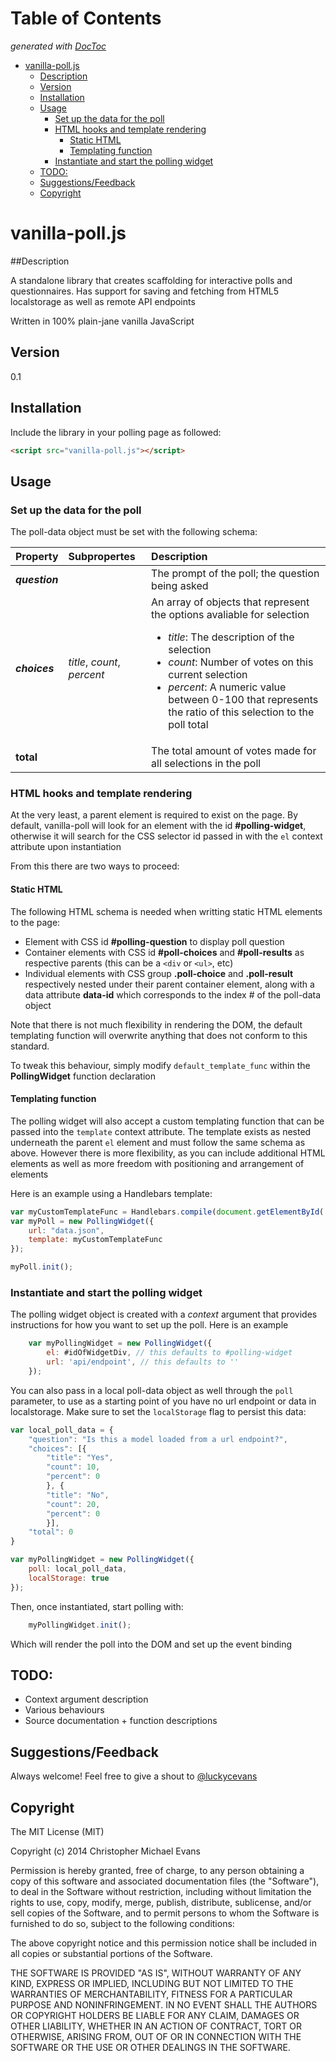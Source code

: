 <!-- START doctoc generated TOC please keep comment here to allow auto update -->
<!-- DON'T EDIT THIS SECTION, INSTEAD RE-RUN doctoc TO UPDATE -->
# Table of Contents
*generated with [DocToc](http://doctoc.herokuapp.com/)*

- [vanilla-poll.js](#vanilla-polljs)
	- [Description](#description)
	- [Version](#version)
	- [Installation](#installation)
	- [Usage](#usage)
		- [Set up the data for the poll](#set-up-the-data-for-the-poll)
		- [HTML hooks and template rendering](#html-hooks-and-template-rendering)
			- [Static HTML](#static-html)
			- [Templating function](#templating-function)
		- [Instantiate  and start the polling widget](#instantiate--and-start-the-polling-widget)
	- [TODO:](#todo)
	- [Suggestions/Feedback](#suggestionsfeedback)
	- [Copyright](#copyright)

<!-- END doctoc generated TOC please keep comment here to allow auto update -->


vanilla-poll.js
=====

##Description

A standalone library that creates scaffolding for interactive polls and questionnaires.
Has support for saving and fetching from HTML5 localstorage as well as remote API endpoints

Written in 100% plain-jane vanilla JavaScript



## Version

0.1

## Installation

Include the library in your polling page as followed:

```html
<script src="vanilla-poll.js"></script>
```

## Usage

### Set up the data for the poll

The poll-data object must be set with the following schema:

Property | Subpropertes | Description
:----| :----| :-----
**_question_** | | The prompt of the poll; the question being asked
**_choices_** | *title*, *count*, *percent* | An array of objects that represent the options avaliable for selection <br> <ul><li>*title*: The description of the selection</li><li>*count*: Number of votes on this current selection<li>*percent*: A numeric value between 0-100 that represents the ratio of this selection to the poll total</ul>
**total** |  | The total amount of votes made for all selections in the poll

### HTML hooks and template rendering

At the very least, a parent element is required to exist on the page. By default, vanilla-poll will look for an element with the id **#polling-widget**, otherwise it will search for the CSS selector id passed in with the `el` context attribute upon instantiation

From this there are two ways to proceed:

#### Static HTML

The following HTML schema is needed when writting static HTML elements to the page:

*   Element with CSS id **#polling-question** to display poll question
*   Container elements with CSS id **#poll-choices** and **#poll-results**
    as respective parents (this can be a `<div` or `<ul>`, etc)
*   Individual elements with CSS group **.poll-choice** and **.poll-result** respectively
    nested under their parent container element, along with a data attribute **data-id** which corresponds to the index # of the poll-data object

Note that there is not much flexibility in rendering the DOM, the default templating function will overwrite anything that does not conform to this standard.

To tweak this behaviour, simply modify `default_template_func` within the **PollingWidget** function declaration


#### Templating function

The polling widget will also accept a custom templating function that can be passed into the `template` context attribute. The template exists as nested underneath the parent `el` element and must follow the same schema as above. However there is more flexibility, as you can include additional HTML elements as well as more freedom with positioning and arrangement of elements

Here is an example using a Handlebars template:

```javascript
var myCustomTemplateFunc = Handlebars.compile(document.getElementById('poll-template').innerHTML);
var myPoll = new PollingWidget({
    url: "data.json",
    template: myCustomTemplateFunc
});

myPoll.init();
```



### Instantiate  and start the polling widget

The polling widget object is created with a *context* argument that provides instructions for how you want to set up the poll. Here is an example

```javascript
    var myPollingWidget = new PollingWidget({
        el: #idOfWidgetDiv, // this defaults to #polling-widget
        url: 'api/endpoint', // this defaults to ''
    });
```

You can also pass in a local poll-data object as well through the `poll` parameter, to use as a starting point of you have no url endpoint or data in localstorage. Make sure to set the `localStorage` flag  to persist this data:

```javascript
var local_poll_data = {
    "question": "Is this a model loaded from a url endpoint?",
    "choices": [{
        "title": "Yes",
        "count": 10,
        "percent": 0
        }, {
        "title": "No",
        "count": 20,
        "percent": 0
        }],
    "total": 0
}

var myPollingWidget = new PollingWidget({
    poll: local_poll_data,
    localStorage: true
});
```


Then, once instantiated, start polling with:
```javascript
    myPollingWidget.init();
```
Which will render the poll into the DOM and set up the event binding


## TODO:

*   Context argument description
*   Various behaviours
*   Source documentation + function descriptions



## Suggestions/Feedback

Always welcome! Feel free to give a shout to [@luckycevans](http://twitter.com/luckycevans)


## Copyright

The MIT License (MIT)

Copyright (c) 2014 Christopher Michael Evans

Permission is hereby granted, free of charge, to any person obtaining a copy
of this software and associated documentation files (the "Software"), to deal
in the Software without restriction, including without limitation the rights
to use, copy, modify, merge, publish, distribute, sublicense, and/or sell
copies of the Software, and to permit persons to whom the Software is
furnished to do so, subject to the following conditions:

The above copyright notice and this permission notice shall be included in all
copies or substantial portions of the Software.

THE SOFTWARE IS PROVIDED "AS IS", WITHOUT WARRANTY OF ANY KIND, EXPRESS OR
IMPLIED, INCLUDING BUT NOT LIMITED TO THE WARRANTIES OF MERCHANTABILITY,
FITNESS FOR A PARTICULAR PURPOSE AND NONINFRINGEMENT. IN NO EVENT SHALL THE
AUTHORS OR COPYRIGHT HOLDERS BE LIABLE FOR ANY CLAIM, DAMAGES OR OTHER
LIABILITY, WHETHER IN AN ACTION OF CONTRACT, TORT OR OTHERWISE, ARISING FROM,
OUT OF OR IN CONNECTION WITH THE SOFTWARE OR THE USE OR OTHER DEALINGS IN THE
SOFTWARE.








